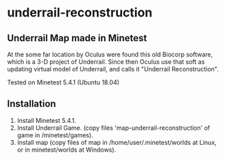 # underrail-reconstruction
Underrail Map made in Minetest
------------------------------

At the some far location by Oculus were found this old Biocorp software, which is a 3-D project of Underrail. Since then Oculus use that soft as updating virtual model of Underrail, and calls it "Underrail Reconstruction".

Tested on Minetest 5.4.1 (Ubuntu 18.04)

Installation
------------

1. Install Minetest 5.4.1.
2. Install Underrail Game. (copy files 'map-underrail-reconstruction' of game in /minetest/games).
3. Install map (copy files of map in /home/user/.minetest/worlds at Linux, or in minetest/worlds at Windows). 

